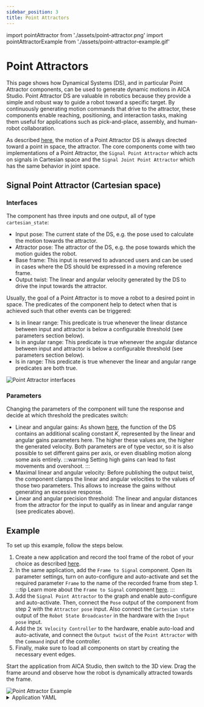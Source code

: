 ```yaml
---
sidebar_position: 3
title: Point Attractors
---
```


import pointAttractor from './assets/point-attractor.png'
import pointAttractorExample from './assets/point-attractor-example.gif'

# Point Attractors

This page shows how Dynamical Systems (DS), and in particular Point Attractor components, can be used to generate
dynamic motions in AICA Studio. Point Attractor DS are valuable in robotics because they provide a simple and robust way
to guide a robot toward a specific target. By continuously generating motion commands that drive to the attractor, these
components enable reaching, positioning, and interaction tasks, making them useful for applications such as
pick-and-place, assembly, and human-robot collaboration.

As described [here](../../../docs/concepts/robotics-concepts/motion-generation.md), the motion
of a Point Attractor DS is always directed toward a point in space, the attractor. The core components come with two
implementations of a Point Attractor, the `Signal Point Attractor` which acts on signals in Cartesian space and the
`Signal Joint Point Attractor` which has the same behavior in joint space.

## Signal Point Attractor (Cartesian space)

### Interfaces

The component has three inputs and one output, all of type `cartesian_state`:

- Input pose: The current state of the DS, e.g. the pose used to calculate the motion towards the attractor.
- Attractor pose: The attractor of the DS, e.g. the pose towards which the motion guides the robot.
- Base frame: This input is reserved to advanced users and can be used in cases where the DS should be expressed in a
  moving reference frame.
- Output twist: The linear and angular velocity generated by the DS to drive the input towards the attractor.

Usually, the goal of a Point Attractor is to move a robot to a desired point in space. The predicates of the component
help to detect when that is achieved such that other events can be triggered:

- Is in linear range: This predicate is true whenever the linear distance between input and attractor is below a
  configurable threshold (see parameters section below).
- Is in angular range: This predicate is true whenever the angular distance between input and attractor is below a
  configurable threshold (see parameters section below).
- Is in range: This predicate is true whenever the linear and angular range predicates are both true.

<div class="text--center">
  <img src={pointAttractor} alt="Point Attractor interfaces" />
</div>

### Parameters

Changing the parameters of the component will tune the response and decide at which threshold the predicates switch:

- Linear and angular gains: As shown
  [here](../../../docs/concepts/robotics-concepts/motion-generation.md#point-attractor-dynamical-system), the function of the DS
  contains an additional scaling constant $K$, represented by the linear and angular gains parameters here. The higher
  these values are, the higher the generated velocity. Both parameters are of type vector, so it is also possible to set
  different gains per axis, or even disabling motion along some axis entirely.
  :::warning
  Setting high gains can lead to fast movements and overshoot.
  :::
- Maximal linear and angular velocity: Before publishing the output twist, the component clamps the linear and angular
  velocities to the values of those two parameters. This allows to increase the gains without generating an excessive
  response.
- Linear and angular precision threshold: The linear and angular distances from the attractor for the input to qualify
  as in linear and angular range (see predicates above).

## Example

To set up this example, follow the steps below.

1. Create a new application and record the tool frame of the robot of your choice as described
   [here](../guides/application-frames.md#record-frame-in-3d-scene-view).
2. In the same application, add the `Frame to Signal` component. Open its parameter settings, turn on auto-configure and
   auto-activate and set the required parameter `Frame` to the name of the recorded frame from step 1.
   :::tip
   Learn more about the `Frame to Signal` component [here](../../../docs/concepts/building-blocks/frames.md#frame-to-signal).
   :::
3. Add the `Signal Point Attractor` to the graph and enable auto-configure and auto-activate. Then, connect the `Pose`
   output of the component from step 2 with the `Attractor pose` input. Also connect the `Cartesian state` output of the
   `Robot State Broadcaster` in the hardware with the `Input pose` input.
4. Add the `IK Velocity Controller` to the hardware, enable auto-load and auto-activate, and connect the `Output twist`
   of the `Point Attractor` with the `Command` input of the controller.
5. Finally, make sure to load all components on start by creating the necessary event edges.

Start the application from AICA Studio, then switch to the 3D view. Drag the frame around and observe how the robot is
dynamically attracted towards the frame.

<div class="text--center">
  <img src={pointAttractorExample} alt="Point Attractor Example" />
</div>

<details>
  <summary>Application YAML</summary>

    ```yaml
    schema: 2-0-4
    dependencies:
      core: v4.4.2
    frames:
      target:
        reference_frame: world
        position:
          x: 0.372464
          y: 0.048147
          z: 0.43
        orientation:
          w: -0.000563
          x: 0.707388
          y: 0.706825
          z: 0.000001
    on_start:
      load:
        - component: signal_point_attractor
        - hardware: hardware
        - component: frame_to_signal
    components:
      frame_to_signal:
        component: aica_core_components::ros::TfToSignal
        display_name: Frame to Signal
        events:
          transitions:
            on_load:
              lifecycle:
                component: frame_to_signal
                transition: configure
            on_configure:
              lifecycle:
                component: frame_to_signal
                transition: activate
        parameters:
          frame: target
        outputs:
          pose: /frame_to_signal/pose
      signal_point_attractor:
        component: aica_core_components::motion::SignalPointAttractor
        display_name: Signal Point Attractor
        events:
          transitions:
            on_load:
              lifecycle:
                component: signal_point_attractor
                transition: configure
            on_configure:
              lifecycle:
                component: signal_point_attractor
                transition: activate
        inputs:
          state: /hardware/robot_state_broadcaster/cartesian_state
          attractor: /frame_to_signal/pose
        outputs:
          twist: /signal_point_attractor/twist
    hardware:
      hardware:
        display_name: Hardware Interface
        urdf: Generic six-axis robot arm
        rate: 100
        events:
          transitions:
            on_load:
              load:
                - controller: robot_state_broadcaster
                  hardware: hardware
                - controller: ik_velocity_controller
                  hardware: hardware
        controllers:
          robot_state_broadcaster:
            plugin: aica_core_controllers/RobotStateBroadcaster
            outputs:
              cartesian_state: /hardware/robot_state_broadcaster/cartesian_state
            events:
              transitions:
                on_load:
                  switch_controllers:
                    hardware: hardware
                    activate: robot_state_broadcaster
          ik_velocity_controller:
            plugin: aica_core_controllers/velocity/IKVelocityController
            inputs:
              command: /signal_point_attractor/twist
            events:
              transitions:
                on_load:
                  switch_controllers:
                    hardware: hardware
                    activate: ik_velocity_controller
    graph:
      positions:
        components:
          frame_to_signal:
            x: 200
            y: 600
          signal_point_attractor:
            x: 660
            y: 520
        hardware:
          hardware:
            x: 1120
            y: -20
      edges:
        on_start_on_start_signal_point_attractor_signal_point_attractor:
          path:
            - x: 380
              y: 40
            - x: 380
              y: 580
        on_start_on_start_frame_to_signal_frame_to_signal:
          path:
            - x: 140
              y: 40
            - x: 140
              y: 660
        hardware_hardware_robot_state_broadcaster_cartesian_state_signal_point_attractor_state:
          path:
            - x: 620
              y: 520
            - x: 620
              y: 780
    ```

</details>

<!-- TODO: same for joint point attractor -->